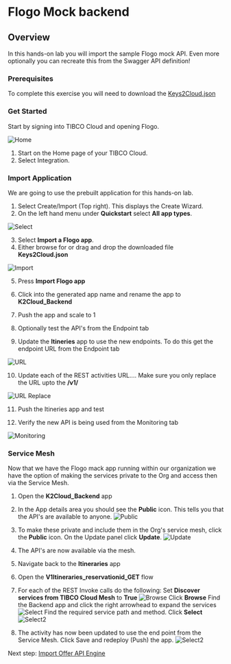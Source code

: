 # Flogo Mock backend

 
## Overview
In this hands-on lab you will import the sample Flogo mock API. Even more optionally you can recreate this from the Swagger API definition!

### Prerequisites
 To complete this exercise you will need to download the [Keys2Cloud.json](https://github.com/TIBCOUK/Keys2Cloud/raw/master/project/apispecs/FlogoBackend/keys2Cloud.json) 

### Get Started

Start by signing into TIBCO Cloud and opening Flogo.

![Home](images/API1.png "Home")
1)	Start on the Home page of your TIBCO Cloud.
2)	Select Integration.

### Import Application

We are going to use the prebuilt application for this hands-on lab. 

1)	Select Create/Import (Top right). This displays the Create Wizard.
2)	On the left hand menu under **Quickstart** select **All app types**.

![Select](images/API2.png "Select")

3)	Select **Import a Flogo app**.
4)	Either browse for or drag and drop the downloaded file **Keys2Cloud.json**

![Import](images/API3.png "Import")

5)	Press **Import Flogo app**
6)  Click into the generated app name and rename the app to **K2Cloud_Backend**

7)  Push the app and scale to 1

8)  Optionally test the API's from the Endpoint tab

9)  Update the **Itineries** app to use the new endpoints. To do this get the endpoint URL from the Endpoint tab 

![URL](images/Extra1.png "API URL")

10)  Update each of the REST activities URL.... Make sure you only replace the URL upto the **/v1/**

![URL Replace](images/Extra2.png "URL Replacement")

11)  Push the Itineries app and test

12)  Verify the new API is being used from the Monitoring tab

![Monitoring](images/Extra3.png "Monitoring")

### Service Mesh
Now that we have the Flogo mack app running within our organization we have the option of making the services private to the Org and access then via the Service Mesh.

1)  Open the **K2Cloud_Backend** app
2)  In the App details area you should see the **Public** icon. This tells you that the API's are available to anyone.
![Public](images/Extra4.png "Public")

3)  To make these private and include them in the Org's service mesh, click the **Public** icon. 
On the Update panel click **Update**.
![Update](images/Extra5.png "Update")
4)  The API's are now available via the mesh.
5)  Navigate back to the **Itineraries** app
6)  Open the **V1Itineraries_reservationid_GET** flow
7)  For each of the REST Invoke calls do the following:
    Set **Discover services from TIBCO Cloud Mesh** to **True**
    ![Browse](images/Extra6.png "Browse")
    Click **Browse** 
    Find the Backend app and click the right arrowhead to expand the services
    ![Select](images/Extra7.png "Select")
    Find the required service path and method. Click **Select**
    ![Select2](images/Extra8.png "Select")
8)  The activity has now been updated to use the end point from the Service Mesh. Click Save and redeploy (Push) the app.
![Select2](images/Extra9.png "Select")


Next step: [Import Offer API Engine](3.TCE.md)